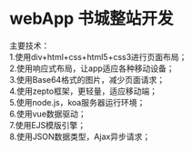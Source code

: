 webApp 书城整站开发
===================
主要技术：<br />
1.使用div+html+css+html5+css3进行页面布局；<br />
2.使用响应式布局，让app适应各种移动设备；<br />
3.使用Base64格式的图片，减少页面请求；<br />
4.使用zepto框架，更轻量，适应移动端；<br />
5.使用node.js，koa服务器运行环境；<br />
6.使用vue数据驱动；<br />
7.使用EJS模版引擎；<br />
8.使用JSON数据类型，Ajax异步请求；<br />
